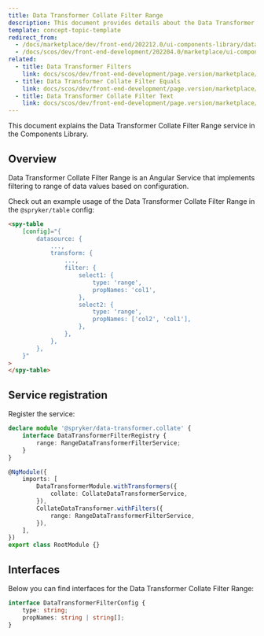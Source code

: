 ```yaml
---
title: Data Transformer Collate Filter Range
description: This document provides details about the Data Transformer Collate Filter Range service in the Components Library.
template: concept-topic-template
redirect_from:
  - /docs/marketplace/dev/front-end/202212.0/ui-components-library/data-transformers/collate/filters/range.html
  - /docs/scos/dev/front-end-development/202204.0/marketplace/ui-components-library/data-transformers/collate/filters/range.html
related:
  - title: Data Transformer Filters
    link: docs/scos/dev/front-end-development/page.version/marketplace/ui-components-library/data-transformers/data-transformer-collate/collate-data-transformer-filters/collate-data-transformer-filters.html
  - title: Data Transformer Collate Filter Equals
    link: docs/scos/dev/front-end-development/page.version/marketplace/ui-components-library/data-transformers/data-transformer-collate/collate-data-transformer-filters/data-transformer-collate-filter-equals.html
  - title: Data Transformer Collate Filter Text
    link: docs/scos/dev/front-end-development/page.version/marketplace/ui-components-library/data-transformers/data-transformer-collate/collate-data-transformer-filters/data-transformer-collate-filter-text.html
---
```


This document explains the Data Transformer Collate Filter Range service in the Components Library.

## Overview

Data Transformer Collate Filter Range is an Angular Service that implements filtering to range of data values based on configuration.

Check out an example usage of the Data Transformer Collate Filter Range in the `@spryker/table` config:

```html
<spy-table
    [config]="{
        datasource: {
            ...,                                               
            transform: {
                ...,
                filter: {
                    select1: {
                        type: 'range',
                        propNames: 'col1',
                    },
                    select2: {
                        type: 'range',
                        propNames: ['col2', 'col1'],
                    },
                },
            },
        },
    }"
>
</spy-table>
```

## Service registration

Register the service:

```ts
declare module '@spryker/data-transformer.collate' {
    interface DataTransformerFilterRegistry {
        range: RangeDataTransformerFilterService;
    }
}

@NgModule({
    imports: [
        DataTransformerModule.withTransformers({
            collate: CollateDataTransformerService,
        }),
        CollateDataTransformer.withFilters({
            range: RangeDataTransformerFilterService,
        }),
    ],
})
export class RootModule {}
```

## Interfaces

Below you can find interfaces for the Data Transformer Collate Filter Range:

```ts
interface DataTransformerFilterConfig {
    type: string;
    propNames: string | string[];
}
```
